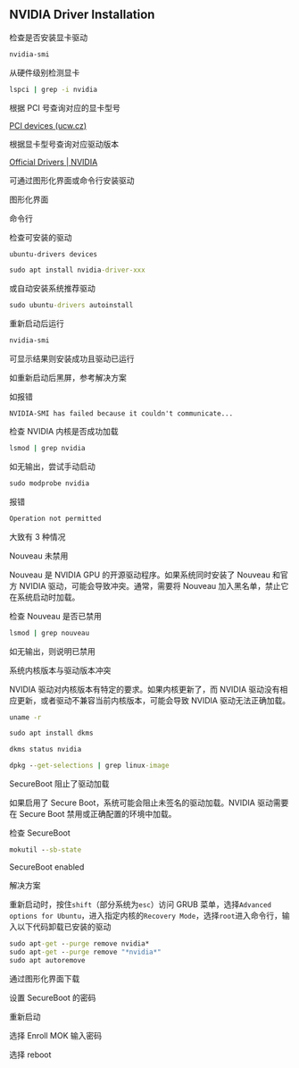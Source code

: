 ## NVIDIA Driver Installation

检查是否安装显卡驱动

```cmd
nvidia-smi
```

从硬件级别检测显卡

```cmd
lspci | grep -i nvidia
```

根据 PCI 号查询对应的显卡型号

[PCI devices (ucw.cz)](https://admin.pci-ids.ucw.cz//mods/PC/10de?action=help?help=pci)

根据显卡型号查询对应驱动版本

[Official Drivers | NVIDIA](https://www.nvidia.com/Download/index.aspx)

可通过图形化界面或命令行安装驱动

图形化界面

命令行

检查可安装的驱动

```cmd
ubuntu-drivers devices
```

```cmd
sudo apt install nvidia-driver-xxx
```

或自动安装系统推荐驱动

```cmd
sudo ubuntu-drivers autoinstall
```



重新启动后运行

```cmd
nvidia-smi
```

可显示结果则安装成功且驱动已运行



如重新启动后黑屏，参考解决方案

如报错

```
NVIDIA-SMI has failed because it couldn't communicate...
```



检查 NVIDIA 内核是否成功加载

```cmd
lsmod | grep nvidia
```

如无输出，尝试手动启动

```cmd
sudo modprobe nvidia
```

报错

```cmd
Operation not permitted
```



大致有 3 种情况



Nouveau 未禁用

Nouveau 是 NVIDIA GPU 的开源驱动程序。如果系统同时安装了 Nouveau 和官方 NVIDIA 驱动，可能会导致冲突。通常，需要将 Nouveau 加入黑名单，禁止它在系统启动时加载。

检查 Nouveau 是否已禁用

```cmd
lsmod | grep nouveau
```

如无输出，则说明已禁用



系统内核版本与驱动版本冲突

NVIDIA 驱动对内核版本有特定的要求。如果内核更新了，而 NVIDIA 驱动没有相应更新，或者驱动不兼容当前内核版本，可能会导致 NVIDIA 驱动无法正确加载。

```cmd
uname -r
```

```cmd
sudo apt install dkms
```

```cmd
dkms status nvidia
```

```cmd
dpkg --get-selections | grep linux-image 
```



SecureBoot 阻止了驱动加载

如果启用了 Secure Boot，系统可能会阻止未签名的驱动加载。NVIDIA 驱动需要在 Secure Boot 禁用或正确配置的环境中加载。

检查 SecureBoot

```cmd
mokutil --sb-state 
```

SecureBoot enabled



解决方案

重新启动时，按住`shift`（部分系统为`esc`）访问 GRUB 菜单，选择`Advanced options for Ubuntu`，进入指定内核的`Recovery Mode`，选择`root`进入命令行，输入以下代码卸载已安装的驱动

```cmd
sudo apt-get --purge remove nvidia*
sudo apt-get --purge remove "*nvidia*"
sudo apt autoremove
```

通过图形化界面下载

设置 SecureBoot 的密码

重新启动

选择 Enroll MOK 输入密码

选择 reboot

